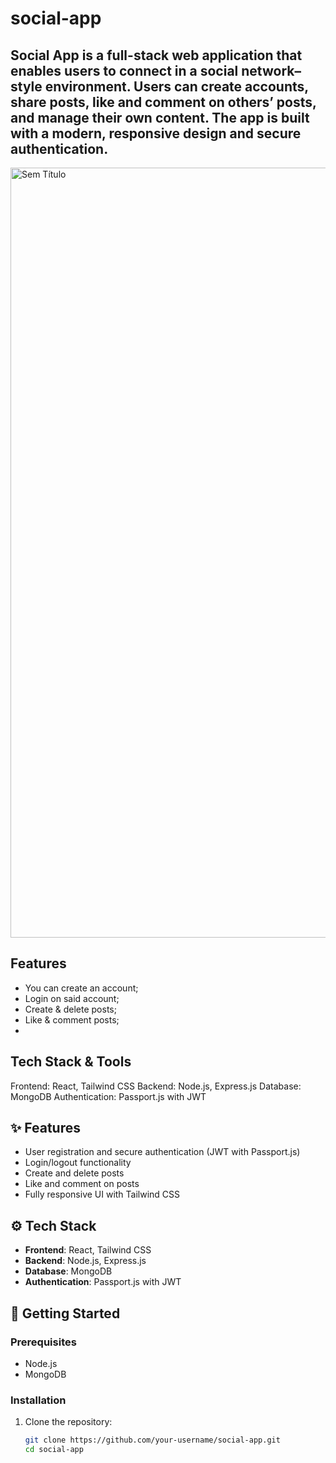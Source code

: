 # social-app

**Social App** is a full-stack web application that enables users to connect in a social network–style environment. Users can create accounts, share posts, like and comment on others’ posts, and manage their own content. The app is built with a modern, responsive design and secure authentication.
---


<img width="1226" height="1232" alt="Sem Título" src="https://github.com/user-attachments/assets/644151bb-3de3-4545-ba68-3f2d5526c5ca" />

## Features
- You can create an account;
- Login on said account;
- Create & delete posts;
- Like & comment posts;
- 
## Tech Stack & Tools
Frontend: React, Tailwind CSS
Backend: Node.js, Express.js
Database: MongoDB
Authentication: Passport.js with JWT





## ✨ Features

- User registration and secure authentication (JWT with Passport.js)
- Login/logout functionality
- Create and delete posts
- Like and comment on posts
- Fully responsive UI with Tailwind CSS

## ⚙️ Tech Stack

- **Frontend**: React, Tailwind CSS
- **Backend**: Node.js, Express.js
- **Database**: MongoDB
- **Authentication**: Passport.js with JWT

## 🚀 Getting Started

### Prerequisites

- Node.js
- MongoDB

### Installation

1. Clone the repository:

   ```bash
   git clone https://github.com/your-username/social-app.git
   cd social-app

